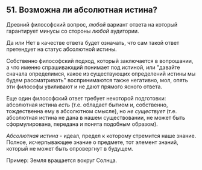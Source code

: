 ﻿## 51. Возможна ли абсолютная истина?

Древний философский вопрос, *любой* вариант ответа на который гарантирует
минусы со стороны *любой* аудитории.

Да или Нет в качестве ответа будет означать, что сам такой ответ
претендует на статус абсолютной истины.

Собственно философский подход, который заключается в вопрошании, а что именно
спрашивающий понимает под истиной, или "давайте сначала определимся, какое
из существующих определений истины мы будем рассматривать" воспринимаются
также негативно, мол, опять эти философы увиливают и не дают прямого
ясного ответа.

Еще один философский ответ требует некоторой подготовки: абсолютная истина
*есть* (т.е. обладает бытием и, собственно, тождественна ему в абсолютном
смысле), но *не существует* (т.е. абсолютная истина не дана в нашем
существовании, не может быть сформулирована, передана и понята
подобным образом).

*Абсолютная истина* - идеал, предел к которому стремится наше знание.
Полное, исчерпывающее знание о предмете, тот элемент знаний, который
не может быть опровергнут в будущем.

Пример: Земля вращается вокруг Солнца.
